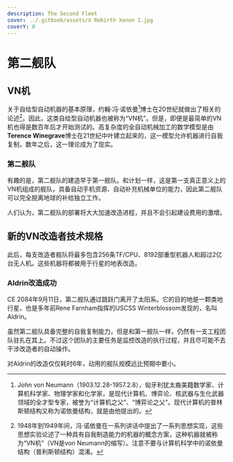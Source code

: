 ```yaml
---
description: The Second Fleet
cover: ../.gitbook/assets/X Rebirth Xenon I.jpg
coverY: 0
---
```


# 第二舰队

## VN机

关于自给型自动机器的基本原理，约翰·冯·诺依曼[^1]博士在20世纪就做出了相关的论述[^2]。因此，这类自给型自动机器也被称为“VN机”。但是，即便是最简单的VN机也得是数百年后才开始测试的。高复杂度的全自动机械加工的数学模型是由**Terence Winegrave**博士在21世纪中叶建立起来的，这一模型允许机器进行自我复制，数年之后，这一理论成为了现实。

### 第二舰队

有趣的是，第二舰队的建造早于第一舰队。和计划一样，这是第一支真正意义上的VN机组成的舰队，具备自动手机资源、自动补充机械单位的能力，因此第二舰队可以完全脱离地球的补给独立工作。

人们认为，第二舰队的部署将大大加速改造进程，并且不会引起建设费用的激增。

## 新的VN改造者技术规格

此后，每支改造者舰队将最多包含256条TF/CPU、8192部重型机器人和超过2亿台无人机。这些机器将都被用于行星的地表改造。

### Aldrin改造成功

CE 2084年9月11日，第二舰队通过跳跃门离开了太阳系。它的目的地是一颗类地行星，也是多年前Rene Farnham指挥的USCSS Winterblossom发现的，名叫Aldrin。

虽然第二舰队具备完整的自我复制能力，但是和第一舰队一样，仍然有一支工程团队驻扎在其上。不过这个团队的主要任务是监控改造的执行过程，并且尽可能不去干涉改造者的自动操作。

对Aldrin的改造仅仅耗时6年，动用的舰队规模远比预期中要小。

[^1]: John von Neumann（1903.12.28-1957.2.8），匈牙利犹太裔美籍数学家、计算机科学家、物理学家和化学家，是现代计算机、博弈论、核武器与生化武器领域的全才型专家，被誉为“计算机之父”、“博弈论之父”。现代计算机的普林斯顿结构又称为诺依曼结构，就是由他提出的。

[^2]: 1948年到1949年间，冯·诺依曼在一系列讲话中提出了一系列思想实现，这些思想实验论述了一种具有自我制造能力的机器的概念方案，这种机器就被称为“VN机”（VN是von Neumann的缩写）。注意不要与计算机科学中的诺依曼结构（普利斯顿结构）混淆。
